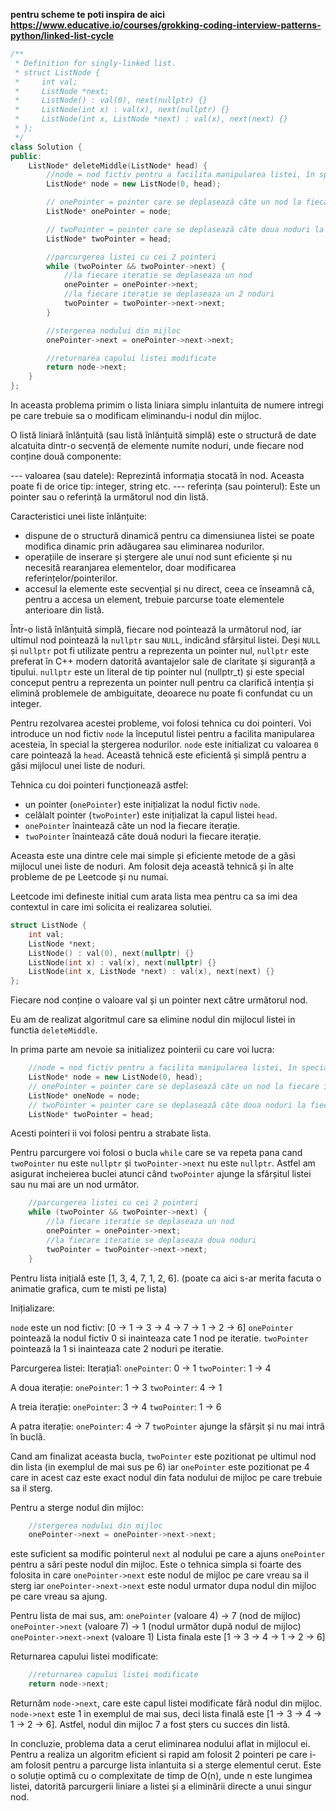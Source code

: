 **pentru scheme te poti inspira de aici https://www.educative.io/courses/grokking-coding-interview-patterns-python/linked-list-cycle**

```cpp
/**
 * Definition for singly-linked list.
 * struct ListNode {
 *     int val;
 *     ListNode *next;
 *     ListNode() : val(0), next(nullptr) {}
 *     ListNode(int x) : val(x), next(nullptr) {}
 *     ListNode(int x, ListNode *next) : val(x), next(next) {}
 * };
 */
class Solution {
public:
    ListNode* deleteMiddle(ListNode* head) {
        //node = nod fictiv pentru a facilita manipularea listei, în special la ștergerea nodurilor.
        ListNode* node = new ListNode(0, head);

        // onePointer = pointer care se deplasează câte un nod la fiecare iterație.
        ListNode* onePointer = node;

        // twoPointer = pointer care se deplasează câte doua noduri la fiecare iterație.
        ListNode* twoPointer = head;

        //parcurgerea listei cu cei 2 pointeri
        while (twoPointer && twoPointer->next) {
            //la fiecare iteratie se deplaseaza un nod
            onePointer = onePointer->next;
            //la fiecare iteratie se deplaseaza un 2 noduri
            twoPointer = twoPointer->next->next;
        }

        //stergerea nodului din mijloc
        onePointer->next = onePointer->next->next;

        //returnarea capului listei modificate
        return node->next;
    }
};

```

In aceasta problema primim o lista liniara simplu inlantuita de numere intregi pe care trebuie sa o modificam eliminandu-i nodul din mijloc.

O listă liniară înlănțuită (sau listă înlănțuită simplă) este o structură de date alcatuita dintr-o secvență de elemente numite noduri, unde fiecare nod conține două componente:

--- valoarea (sau datele): Reprezintă informația stocată în nod. Aceasta poate fi de orice tip: integer, string etc.
--- referința (sau pointerul): Este un pointer sau o referință la următorul nod din listă.

Caracteristici unei liste înlănțuite:
- dispune de o structură dinamică pentru ca dimensiunea listei se poate modifica dinamic prin adăugarea sau eliminarea nodurilor.
- operațiile de inserare și ștergere ale unui nod sunt eficiente și nu necesită rearanjarea elementelor, doar modificarea referințelor/pointerilor.
- accesul la elemente este secvențial și nu direct, ceea ce înseamnă că, pentru a accesa un element, trebuie parcurse toate elementele anterioare din listă.

Într-o listă înlănțuită simplă, fiecare nod pointează la următorul nod, iar ultimul nod pointează la `nullptr` sau `NULL`, indicând sfârșitul listei. Deși `NULL` și `nullptr` pot fi utilizate pentru a reprezenta un pointer nul, `nullptr` este preferat în C++ modern datorită avantajelor sale de claritate și siguranță a tipului. `nullptr` este un literal de tip pointer nul (nullptr_t) și este special conceput pentru a reprezenta un pointer null pentru ca clarifică intenția și elimină problemele de ambiguitate, deoarece nu poate fi confundat cu un integer.

Pentru rezolvarea acestei probleme, voi folosi tehnica cu doi pointeri. Voi introduce un nod fictiv `node` la începutul listei pentru a facilita manipularea acesteia, în special la ștergerea nodurilor. `node` este initializat cu valoarea `0` care pointează la `head`. Această tehnică este eficientă și simplă pentru a găsi mijlocul unei liste de noduri.

Tehnica cu doi pointeri funcționează astfel:

- un pointer (`onePointer`) este inițializat la nodul fictiv `node`.
- celălalt pointer (`twoPointer`) este inițializat la capul listei `head`.
- `onePointer` înaintează câte un nod la fiecare iterație.
- `twoPointer` înaintează câte două noduri la fiecare iterație.

Aceasta este una dintre cele mai simple și eficiente metode de a găsi mijlocul unei liste de noduri. Am folosit deja această tehnică și în alte probleme de pe Leetcode și nu numai.

Leetcode imi defineste initial cum arata lista mea pentru ca sa imi dea contextul in care imi solicita ei realizarea solutiei.

```cpp
struct ListNode {
    int val;
    ListNode *next;
    ListNode() : val(0), next(nullptr) {}
    ListNode(int x) : val(x), next(nullptr) {}
    ListNode(int x, ListNode *next) : val(x), next(next) {}
};

```

Fiecare nod conține o valoare val și un pointer next către următorul nod.

Eu am de realizat algoritmul care sa elimine nodul din mijlocul listei in functia `deleteMiddle`.

In prima parte am nevoie sa initializez pointerii cu care voi lucra:

```cpp
    //node = nod fictiv pentru a facilita manipularea listei, în special la ștergerea nodurilor.
    ListNode* node = new ListNode(0, head);
    // onePointer = pointer care se deplasează câte un nod la fiecare iterație.
    ListNode* oneNode = node;
    // twoPointer = pointer care se deplasează câte doua noduri la fiecare iterație.
    ListNode* twoPointer = head;
```

Acesti pointeri ii voi folosi pentru a strabate lista.

Pentru parcurgere voi folosi o bucla `while` care se va repeta pana cand `twoPointer` nu este `nullptr` și `twoPointer->next` nu este `nullptr`. Astfel am asigurat incheierea buclei atunci când `twoPointer` ajunge la sfârșitul listei sau nu mai are un nod următor.

```cpp
    //parcurgerea listei cu cei 2 pointeri
    while (twoPointer && twoPointer->next) {
        //la fiecare iteratie se deplaseaza un nod
        onePointer = onePointer->next;
        //la fiecare iteratie se deplaseaza doua noduri
        twoPointer = twoPointer->next->next;
    }
```

Pentru lista inițială este [1, 3, 4, 7, 1, 2, 6].
(poate ca aici s-ar merita facuta o animatie grafica, cum te misti pe lista)

Inițializare:

`node` este un nod fictiv: [0 -> 1 -> 3 -> 4 -> 7 -> 1 -> 2 -> 6]
`onePointer` pointează la nodul fictiv 0 si inainteaza cate 1 nod pe iteratie.
`twoPointer` pointează la 1 si inainteaza cate 2 noduri pe iteratie.

Parcurgerea listei:
Iterația1:
`onePointer`: 0 -> 1
`twoPointer`: 1 -> 4

A doua iterație:
`onePointer`: 1 -> 3
`twoPointer`: 4 -> 1

A treia iterație:
`onePointer`: 3 -> 4
`twoPointer`: 1 -> 6

A patra iterație:
`onePointer`: 4 -> 7
`twoPointer` ajunge la sfârșit și nu mai intră în buclă.

Cand am finalizat aceasta bucla, `twoPointer` este pozitionat pe ultimul nod din lista (in exemplul de mai sus pe 6) iar `onePointer` este pozitionat pe 4 care in acest caz este exact nodul din fata nodului de mijloc pe care trebuie sa il sterg.

Pentru a sterge nodul din mijloc:

```cpp
    //stergerea nodului din mijloc
    onePointer->next = onePointer->next->next;
```

este suficient sa modific pointerul `next` al nodului pe care a ajuns `onePointer` pentru a sări peste nodul din mijloc.
Este o tehnica simpla si foarte des folosita in care `onePointer->next` este nodul de mijloc pe care vreau sa il sterg iar `onePointer->next->next` este nodul urmator dupa nodul din mijloc pe care vreau sa ajung.


Pentru lista de mai sus, am:
`onePointer` (valoare 4) -> 7 (nod de mijloc)
`onePointer->next` (valoare 7) -> 1 (nodul următor după nodul de mijloc)
`onePointer->next->next` (valoare 1)
Lista finala este [1 -> 3 -> 4 -> 1 -> 2 -> 6]

Returnarea capului listei modificate:

```cpp
    //returnarea capului listei modificate
    return node->next;
```

Returnăm `node->next`, care este capul listei modificate fără nodul din mijloc.
`node->next` este 1 in exemplul de mai sus, deci lista finală este [1 -> 3 -> 4 -> 1 -> 2 -> 6].
Astfel, nodul din mijloc 7 a fost șters cu succes din listă.

In concluzie, problema data a cerut eliminarea nodului aflat in mijlocul ei.
Pentru a realiza un algoritm eficient si rapid am folosit 2 pointeri pe care i-am folosit pentru a parcurge lista inlantuita si a sterge elementul cerut.
Este o soluție optimă cu o complexitate de timp de O(n), unde n este lungimea listei, datorită parcurgerii liniare a listei și a eliminării directe a unui singur nod.